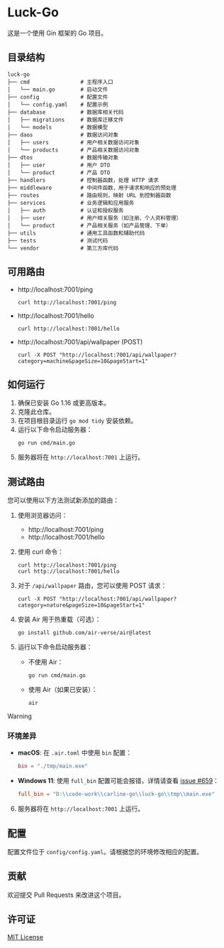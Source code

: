 # Luck-Go

这是一个使用 Gin 框架的 Go 项目。

## 目录结构

```
luck-go
├── cmd                # 主程序入口
│   └── main.go        # 启动文件
├── config             # 配置文件
│   └── config.yaml    # 配置示例
├── database           # 数据库相关代码
│   ├── migrations     # 数据库迁移文件
│   └── models         # 数据模型
├── daos               # 数据访问对象
│   ├── users          # 用户相关数据访问对象
│   └── products       # 产品相关数据访问对象
├── dtos               # 数据传输对象
│   ├── user           # 用户 DTO
│   └── product        # 产品 DTO
├── handlers           # 控制器函数，处理 HTTP 请求
├── middleware         # 中间件函数，用于请求和响应的预处理
├── routes             # 路由规则，映射 URL 到控制器函数
├── services           # 业务逻辑和应用服务
│   ├── auth           # 认证和授权服务
│   ├── user           # 用户相关服务（如注册、个人资料管理）
│   └── product        # 产品相关服务（如产品管理、下单）
├── utils              # 通用工具函数和辅助代码
├── tests              # 测试代码
└── vendor             # 第三方库代码
```

## 可用路由

- http://localhost:7001/ping
  ```
  curl http://localhost:7001/ping
  ``` 
- http://localhost:7001/hello
  ```
  curl http://localhost:7001/hello 
  ```
- http://localhost:7001/api/wallpaper (POST)
  ```
  curl -X POST "http://localhost:7001/api/wallpaper?category=machine&pageSize=10&pageStart=1"
  ```

## 如何运行

1. 确保已安装 Go 1.16 或更高版本。
2. 克隆此仓库。
3. 在项目根目录运行 `go mod tidy` 安装依赖。
4. 运行以下命令启动服务器：
   ```
   go run cmd/main.go
   ```
5. 服务器将在 `http://localhost:7001` 上运行。

## 测试路由

您可以使用以下方法测试新添加的路由：

1. 使用浏览器访问：
   - http://localhost:7001/ping
   - http://localhost:7001/hello

2. 使用 curl 命令：
   ```
   curl http://localhost:7001/ping
   curl http://localhost:7001/hello
   ```

3. 对于 `/api/wallpaper` 路由，您可以使用 POST 请求：
   ```
   curl -X POST "http://localhost:7001/api/wallpaper?category=nature&pageSize=10&pageStart=1"
   ```
4. 安装 Air 用于热重载（可选）：
   ```
   go install github.com/air-verse/air@latest
   ```
5. 运行以下命令启动服务器：
   - 不使用 Air：
     ```
     go run cmd/main.go
     ```
   - 使用 Air（如果已安装）：
     ```
     air
     ```
> [!WARNING]
> ### 环境差异
> - **macOS**: 在 `.air.toml` 中使用 `bin` 配置：
>   ```toml
>   bin = "./tmp/main.exe"
>   ```
> - **Windows 11**: 使用 `full_bin` 配置可能会报错，详情请查看 [issue #659](https://github.com/air-verse/air/issues/659)：
>   ```toml
>   full_bin = "D:\\code-work\\carline-go\\luck-go\\tmp\\main.exe"
>   ```
6. 服务器将在 `http://localhost:7001` 上运行。
## 配置

配置文件位于 `config/config.yaml`。请根据您的环境修改相应的配置。

## 贡献

欢迎提交 Pull Requests 来改进这个项目。

## 许可证

[MIT License](https://opensource.org/licenses/MIT)
